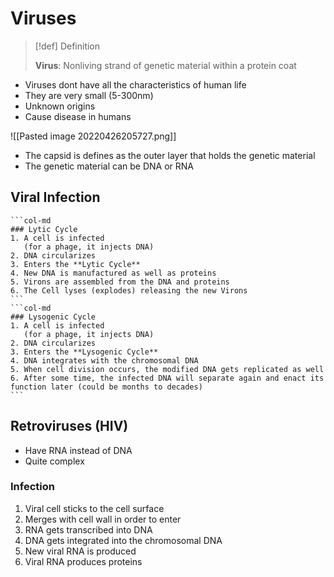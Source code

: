 # Viruses
> [!def] Definition
> 
> **Virus**: Nonliving strand of genetic material within a protein coat

- Viruses dont have all the characteristics of human life
- They are very small (5-300nm)
- Unknown origins
- Cause disease in humans

![[Pasted image 20220426205727.png]]
- The capsid is defines as the outer layer that holds the genetic material
- The genetic material can be DNA or RNA

## Viral Infection
````col
```col-md
### Lytic Cycle
1. A cell is infected
   (for a phage, it injects DNA)
2. DNA circularizes
3. Enters the **Lytic Cycle**
4. New DNA is manufactured as well as proteins
5. Virons are assembled from the DNA and proteins
6. The Cell lyses (explodes) releasing the new Virons
```
```col-md
### Lysogenic Cycle
1. A cell is infected
   (for a phage, it injects DNA)
2. DNA circularizes
3. Enters the **Lysogenic Cycle**
4. DNA integrates with the chromosomal DNA
5. When cell division occurs, the modified DNA gets replicated as well
6. After some time, the infected DNA will separate again and enact its function later (could be months to decades)
```
````

## Retroviruses (HIV)
- Have RNA instead of DNA
- Quite complex

### Infection
1. Viral cell sticks to the cell surface
2. Merges with cell wall in order to enter
3. RNA gets transcribed into DNA
4. DNA gets integrated into the chromosomal DNA
5. New viral RNA is produced
6. Viral RNA produces proteins